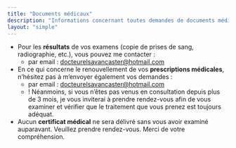 ```yaml
---
title: "Documents médicaux"
description: "Informations concernant toutes demandes de documents médicaux (certificats, résultats d’examens, prescriptions, etc.)"
layout: "simple"
---
```


- Pour les **résultats** de vos examens (copie de prises de sang, radiographie, etc.), vous pouvez me contacter :
  + par email : [docteurelsavancaster@hotmail.com](mailto:docteurelsavancaster@hotmail.com)
- En ce qui concerne le renouvellement de vos **prescriptions médicales**, n’hésitez pas à m’envoyer également vos demandes :
  + par email : [docteurelsavancaster@hotmail.com](mailto:docteurelsavancaster@hotmail.com)
  + ! Néanmoins, si vous n’êtes pas venus en consultation depuis plus de 3 mois, je vous inviterai à prendre rendez-vous afin de vous examiner et vérifier que le traitement que vous prenez est toujours adéquat.
- Aucun **certificat médical** ne sera délivré sans vous avoir examiné auparavant. Veuillez prendre rendez-vous. Merci de votre compréhension.